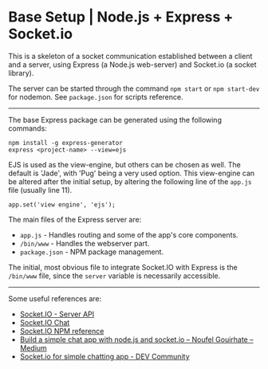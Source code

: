 # Base Setup | Node.js + Express + Socket.io

This is a skeleton of a socket communication established between a client and a server, using Express (a Node.js web-server) and Socket.io (a socket library).

The server can be started through the command `npm start` or `npm start-dev` for nodemon. See `package.json` for scripts reference.

------

The base Express package can be generated using the following commands:

```
npm install -g express-generator
express <project-name> --view=ejs
```

EJS is used as the view-engine, but others can be chosen as well. The default is 'Jade', with 'Pug' being a very used option. This view-engine can be altered after the initial setup, by altering the following line of the `app.js` file (usually line 11).

```
app.set('view engine', 'ejs');
```

 The main files of the Express server are:

* `app.js` - Handles routing and some of the app's core components.
* `/bin/www` - Handles the webserver part.
* `package.json` - NPM package management.

The initial, most obvious file to integrate Socket.IO with Express is the `/bin/www` file, since the `server` variable is necessarily accessible.

------

Some useful references are:

* [Socket.IO - Server API](https://socket.io/docs/server-api/)
* [Socket.IO Chat](https://socket.io/get-started/chat/)
* [Socket.IO NPM reference](https://www.npmjs.com/package/socket.io)
* [Build a simple chat app with node.js and socket.io – Noufel Gouirhate – Medium](https://medium.com/@noufel.gouirhate/build-a-simple-chat-app-with-node-js-and-socket-io-ea716c093088)
* [Socket.io for simple chatting app - DEV Community](https://dev.to/moz5691/socketio-for-simple-chatting---1k8n)